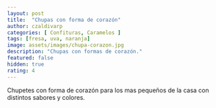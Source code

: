 ```yaml
---
layout: post
title:  "Chupas con forma de corazón"
author: czaldivarp
categories: [ Confituras, Caramelos ]
tags: [fresa, uva, naranja]
image: assets/images/chupa-corazon.jpg
description: "Chupas con formas de corazón."
featured: false
hidden: true
rating: 4
---
```


Chupetes con forma de corazón para los mas pequeños de la casa con distintos sabores y colores.